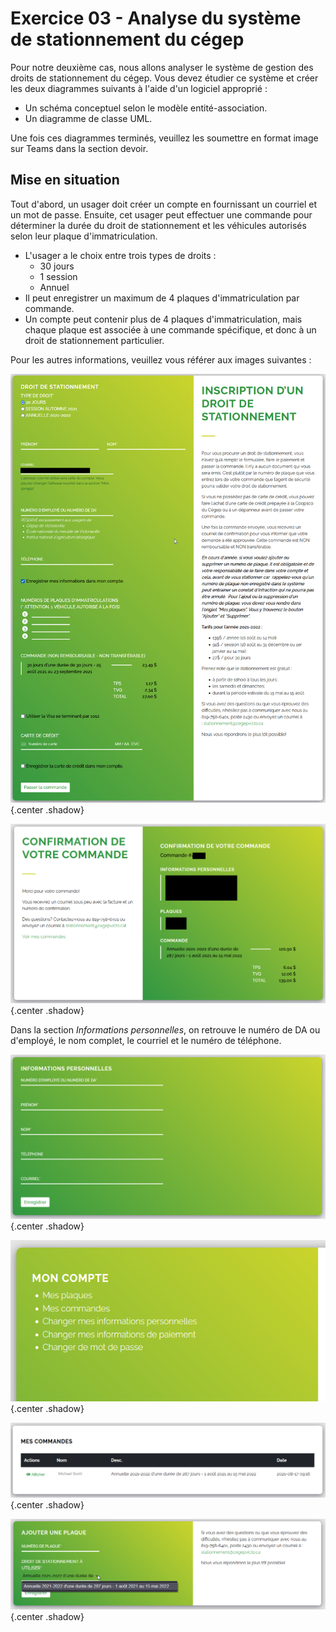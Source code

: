 # Exercice 03 - Analyse du système de stationnement du cégep

Pour notre deuxième cas, nous allons analyser le système de gestion des droits de stationnement du cégep. Vous devez étudier ce système et créer les deux diagrammes suivants à l'aide d'un logiciel approprié :

- Un schéma conceptuel selon le modèle entité-association.
- Un diagramme de classe UML.

Une fois ces diagrammes terminés, veuillez les soumettre en format image sur Teams dans la section devoir.

## Mise en situation

Tout d'abord, un usager doit créer un compte en fournissant un courriel et un mot de passe. Ensuite, cet usager peut effectuer une commande pour déterminer la durée du droit de stationnement et les véhicules autorisés selon leur plaque d'immatriculation.

- L'usager a le choix entre trois types de droits :
  - 30 jours
  - 1 session
  - Annuel
- Il peut enregistrer un maximum de 4 plaques d'immatriculation par commande.
- Un compte peut contenir plus de 4 plaques d'immatriculation, mais chaque plaque est associée à une commande spécifique, et donc à un droit de stationnement particulier.

Pour les autres informations, veuillez vous référer aux images suivantes :

![Commande](../images/ex03_a.png){.center .shadow}

![Résumé commande](../images/ex03_b.png){.center .shadow}

Dans la section *Informations personnelles*, on retrouve le numéro de DA ou d'employé, le nom complet, le courriel et le numéro de téléphone.

![Informations personnelles](../images/ex03_c.png){.center .shadow}

![Mon compte](../images/ex03_d.png){.center .shadow}

![Mes commandes](../images/ex03_e.png){.center .shadow}

![Ajout de plaque](../images/ex03_f.png){.center .shadow}